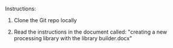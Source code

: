 Instructions:

1. Clone the Git repo locally

2. Read the instructions in the document called: "creating a new processing library with the library builder.docx"


